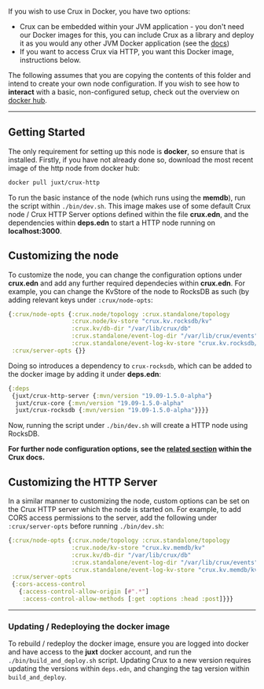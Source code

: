 If you wish to use Crux in Docker, you have two options:
- Crux can be embedded within your JVM application - you don't need our Docker images for this, you can include Crux as a library and deploy it as you would any other JVM Docker application (see the [docs](https://opencrux.com/docs))
- If you want to access Crux via HTTP, you want this Docker image, instructions below.

The following assumes that you are copying the contents of this folder and intend to create your own node configuration. If you wish to see how to **interact** with a basic, non-configured setup, check out the overview on [docker hub](https://hub.docker.com/r/juxt/crux-http). 

--- 
## Getting Started

The only requirement for setting up this node is **docker**, so ensure that is installed. Firstly, if you have not already done so, 
download the most recent image of the http node from docker hub:

```bash
docker pull juxt/crux-http
```

To run the basic instance of the node (which runs using the **memdb**), run the script within `./bin/dev.sh`. This image makes use of 
some default Crux node / Crux HTTP Server options defined within the file **crux.edn**, and the dependencies within **deps.edn** to 
start a HTTP node running on **localhost:3000**. 

## Customizing the node

To customize the node, you can change the configuration options under **crux.edn** and add any further required dependecies 
within **crux.edn**. For example, you can change the KvStore of the node to RocksDB as such (by adding relevant keys under 
`:crux/node-opts`:

```clojure
{:crux/node-opts {:crux.node/topology :crux.standalone/topology
                  :crux.node/kv-store "crux.kv.rocksdb/kv"
                  :crux.kv/db-dir "/var/lib/crux/db"
                  :crux.standalone/event-log-dir "/var/lib/crux/events"
                  :crux.standalone/event-log-kv-store "crux.kv.rocksdb/kv"}
 :crux/server-opts {}}
```

Doing so introduces a dependency to `crux-rocksdb`, which can be added to the docker image by adding it under **deps.edn**:

```clojure
{:deps
 {juxt/crux-http-server {:mvn/version "19.09-1.5.0-alpha"}
  juxt/crux-core {:mvn/version "19.09-1.5.0-alpha"
  juxt/crux-rocksdb {:mvn/version "19.09-1.5.0-alpha"}}}}
```

Now, running the script under `./bin/dev.sh` will create a HTTP node using RocksDB.

**For further node configuration options, see the [related section](https://opencrux.com/docs#configuration) within the Crux docs.**

## Customizing the HTTP Server

In a similar manner to customizing the node, custom options can be set on the Crux HTTP server which the node is started on. 
For example, to add CORS access permissions to the server, add the following under `:crux/server-opts` before running `./bin/dev.sh`:

```clojure
{:crux/node-opts {:crux.node/topology :crux.standalone/topology
                  :crux.node/kv-store "crux.kv.memdb/kv"
                  :crux.kv/db-dir "/var/lib/crux/db"
                  :crux.standalone/event-log-dir "/var/lib/crux/events"
                  :crux.standalone/event-log-kv-store "crux.kv.memdb/kv"}
 :crux/server-opts 
 {:cors-access-control
   {:access-control-allow-origin [#".*"]
    :access-control-allow-methods [:get :options :head :post]}}}
```

---

### Updating / Redeploying the docker image

To rebuild / redeploy the docker image, ensure you are logged into docker and have access to the **juxt** docker account, and run the `./bin/build_and_deploy.sh` script. Updating Crux to a new version requires updating the versions within `deps.edn`, and changing the tag version within `build_and_deploy`.
